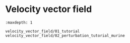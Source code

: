 # Velocity vector field

```{toctree]
:maxdepth: 1

velocity_vector_field/01_tutorial
velocity_vector_field/02_perturbation_tutorial_murine
